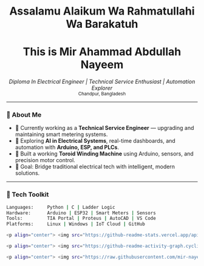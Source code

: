 <h1 align="center">Assalamu Alaikum Wa Rahmatullahi Wa Barakatuh</h1>
<h1 align="center">This is Mir Ahammad Abdullah Nayeem</h1>

<p align="center">
  <em>Diploma In Electrical Engineer | Technical Service Enthusiast | Automation Explorer</em><br>
  <sub>Chandpur, Bangladesh</sub>
</p>

---

### 🧠 About Me

- 🔧 Currently working as a **Technical Service Engineer** — upgrading and maintaining smart metering systems.
- 🌱 Exploring **AI in Electrical Systems**, real-time dashboards, and automation with **Arduino, ESP, and PLCs**.
- 🧰 Built a working **Toroid Winding Machine** using Arduino, sensors, and precision motor control.
- 🎯 Goal: Bridge traditional electrical tech with intelligent, modern solutions.

---

### 🚀 Tech Toolkit

```bash
Languages:     Python | C | Ladder Logic
Hardware:      Arduino | ESP32 | Smart Meters | Sensors
Tools:         TIA Portal | Proteus | AutoCAD | VS Code
Platforms:     Linux | Windows | IoT Cloud | GitHub

<p align="center"> <img src="https://github-readme-stats.vercel.app/api?username=mir-nayeem&show_icons=true&theme=calm" alt="GitHub Stats" /> <img src="https://github-readme-stats.vercel.app/api/top-langs/?username=mir-nayeem&layout=compact&theme=calm" alt="Top Languages" /> </p>

<p align="center"> <img src="https://github-readme-activity-graph.cyclic.app/graph?username=mir-nayeem&theme=calm" alt="Activity Graph" /> </p>

<p align="center"> <img src="https://raw.githubusercontent.com/mir-nayeem/mir-nayeem/main/github-metrics.svg" alt="Metrics Graph"> </p>



